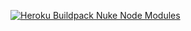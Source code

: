 [![Heroku Buildpack Nuke Node Modules](https://ohmybadge.com/ohmybadge.svg?a=Heroku%20Buildpack&b=Nuke%20Node%20Modules&r=3&s=sunset-city)](https://github.com/itsDamien/heroku-buildpack-nuke-node-modules)
